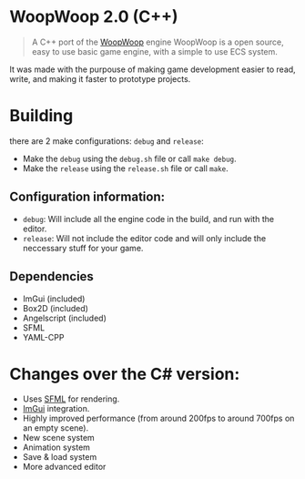 # WoopWoop 2.0 (C++)

> A C++ port of the [WoopWoop](https://github.com/DanPeled/WoopWoop-Game-Engine) engine
> WoopWoop is a open source, easy to use basic game engine, with a simple to use ECS system. 

It was made with the purpouse of making game development easier to read, write, and making it faster to prototype projects.

# Building
there are 2 make configurations: `debug` and `release`:
- Make the `debug` using the `debug.sh` file or call `make debug`.
- Make the `release` using the `release.sh` file or call `make`.

## Configuration information: 
- `debug`: Will include all the engine code in the build, and run with the editor.
- `release`: Will not include the editor code and will only include the neccessary stuff for your game.

## Dependencies
- ImGui (included)
- Box2D (included)
- Angelscript (included)
- SFML
- YAML-CPP


# Changes over the C# version:
- Uses [SFML](https://www.sfml-dev.org/) for rendering.
- [ImGui](https://github.com/ocornut/imgui) integration.
- Highly improved performance (from around 200fps to around 700fps on an empty scene).
- New scene system
- Animation system
- Save & load system
- More advanced editor
